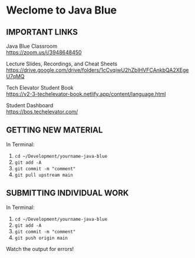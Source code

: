 # Weclome to Java Blue

## IMPORTANT LINKS

Java Blue Classroom  
<https://zoom.us/j/3948648450>

Lecture Slides, Recordings, and Cheat Sheets  
<https://drive.google.com/drive/folders/1cCvqiwU2hZbIHVFCAnkbQA2XEgeU7qMQ>

Tech Elevator Student Book  
<https://v2-3-techelevator-book.netlify.app/content/language.html>

Student Dashboard  
<https://bos.techelevator.com/>

## GETTING NEW MATERIAL

In Terminal:

1. `cd ~/Development/yourname-java-blue`
2. `git add -A`
3. `git commit -m "comment"`
4. `git pull upstream main`

## SUBMITTING INDIVIDUAL WORK

In Terminal:

1. `cd ~/Development/yourname-java-blue`
2. `git add -A`
3. `git commit -m "comment"`
4. `git push origin main`

Watch the output for errors!
